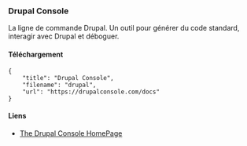 ### Drupal Console

La ligne de commande Drupal. Un outil pour générer du code standard, interagir avec Drupal et déboguer.

#### Téléchargement

```download
{
    "title": "Drupal Console",
    "filename": "drupal",
    "url": "https://drupalconsole.com/docs"
}
```


#### Liens

- [The Drupal Console HomePage](https://drupalconsole.com/)

